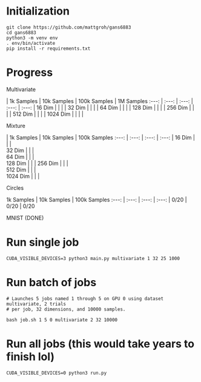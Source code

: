 # Initialization
```
git clone https://github.com/mattgroh/gans6883  
cd gans6883
python3 -m venv env  
. env/bin/activate
pip install -r requirements.txt  
```

# Progress
Multivariate

 | 1k Samples | 10k Samples | 100k Samples | 1M Samples
:---: | :---: | :---: | :---: | :---: |
16 Dim |  |  |  |
32 Dim |  |  |  |
64 Dim |  |  |  |
128 Dim |  |  |  |
256 Dim |  |  |  |
512 Dim |  |  |  |
1024 Dim |  |  |  |

Mixture

| 1k Samples | 10k Samples | 100k Samples
:---: | :---: | :---: | :---: |
16 Dim |  |  |  
32 Dim |  |  |  
64 Dim |  |  |  
128 Dim |  |  |
256 Dim |  |  |  
512 Dim |  |  |  
1024 Dim |  |  |

Circles

1k Samples | 10k Samples | 100k Samples
:---: | :---: | :---: | :---: |
0/20 | 0/20 | 0/20

MNIST (DONE)


# Run single job
```
CUDA_VISIBLE_DEVICES=3 python3 main.py multivariate 1 32 25 1000
```

# Run batch of jobs
```
# Launches 5 jobs named 1 through 5 on GPU 0 using dataset multivariate, 2 trials
# per job, 32 dimensions, and 10000 samples.

bash job.sh 1 5 0 multivariate 2 32 10000
```

# Run all jobs (this would take years to finish lol)
```
CUDA_VISIBLE_DEVICES=0 python3 run.py
```
